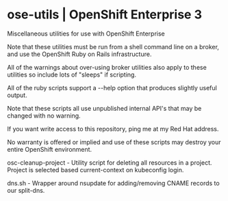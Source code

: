 # ose-utils | OpenShift Enterprise 3

Miscellaneous utilities for use with OpenShift Enterprise

Note that these utilities must be run from a shell command line on a broker, and use the OpenShift Ruby on Rails infrastructure.

All of the warnings about over-using broker utilities also apply to these utilities so include lots of "sleeps" if scripting.

All of the ruby scripts support a --help option that produces slightly useful output.

Note that these scripts all use unpublished internal API's that may be changed with no warning.

If you want write access to this repository, ping me at my Red Hat address.

No warranty is offered or implied and use of these scripts may destroy your entire OpenShift environment.

osc-cleanup-project - Utility script for deleting all resources in a project. Project is selected based current-context on kubeconfig login.

dns.sh - Wrapper around nsupdate for adding/removing CNAME records to our split-dns. 
